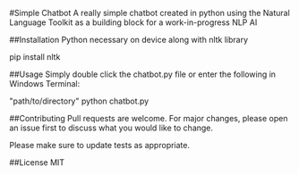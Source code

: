 #Simple Chatbot
A really simple chatbot created in python using the Natural Language Toolkit as a building block for a work-in-progress NLP AI

##Installation
Python necessary on device along with nltk library

pip install nltk

##Usage
Simply double click the chatbot.py file or enter the following in Windows Terminal:

"path/to/directory" python chatbot.py

##Contributing
Pull requests are welcome. For major changes, please open an issue first to discuss what you would like to change.

Please make sure to update tests as appropriate.

##License
MIT
